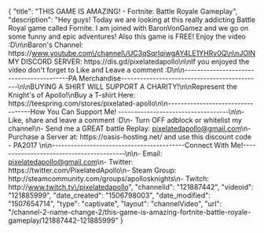 {
    "title": "THIS GAME IS AMAZING! - Fortnite: Battle Royale Gameplay",
    "description": "Hey guys! Today we are looking at this really addicting Battle Royal game called Fornite. I am joined with BaronVonGamez and we go on some funny and epic adventures! Also this game is FREE! Enjoy the video :D\n\nBaron's Channel: https:\/\/www.youtube.com\/channel\/UC3qSqrIqiwgAY4LE1YHRv0Q\n\nJOIN MY DISCORD SERVER: https:\/\/dis.gd\/pixelatedapollo\n\nIf you enjoyed the video don't forget to Like and Leave a comment :D\n\n-----------------------------------------PA Merchandise---------------------------------------------\n\nBUYING A SHIRT WILL SUPPORT A CHARITY!\n\nRepresent the Knight's of Apollo!\nBuy a T-shirt Here: https:\/\/teespring.com\/stores\/pixelated-apollo\n\n----------------------------------How You Can Support Me! -----------------------------------\n\n- Like, share and leave a comment :D\n- Turn OFF adblock or whitelist my channel\n- Send me a GREAT battle Replay: pixelatedapollo@gmail.com\n- Purchase a Server at: https:\/\/oasis-hosting.net\/ and use this discount code - PA2017 \n\n------------------------------------------Connect With Me!-----------------------------------------\n\n- Email: pixelatedapollo@gmail.com\n- Twitter: https:\/\/twitter.com\/PixelatedApollo\n- Steam Group:  http:\/\/steamcommunity.com\/groups\/apollosknights\n- Twitch: http:\/\/www.twitch.tv\/pixelatedapollo",
    "channelid": "121887442",
    "videoid": "121885999",
    "date_created": "1506798003",
    "date_modified": "1507654714",
    "type": "captivate",
    "layout": "channelVideo",
    "url": "\/channel-2-name-change-2\/this-game-is-amazing-fortnite-battle-royale-gameplay\/121887442-121885999"
}